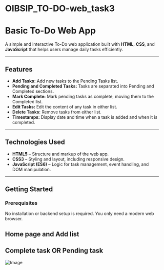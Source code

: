 # OIBSIP_TO-DO-web_task3
# Basic To-Do Web App

A simple and interactive To-Do web application built with **HTML**, **CSS**, and **JavaScript** that helps users manage daily tasks efficiently.

---

## Features

- **Add Tasks:** Add new tasks to the Pending Tasks list.
- **Pending and Completed Tasks:** Tasks are separated into Pending and Completed sections.
- **Mark Complete:** Mark pending tasks as complete, moving them to the Completed list.
- **Edit Tasks:** Edit the content of any task in either list.
- **Delete Tasks:** Remove tasks from either list.
- **Timestamps:** Display date and time when a task is added and when it is completed.

---

## Technologies Used

- **HTML5** – Structure and markup of the web app.
- **CSS3** – Styling and layout, including responsive design.
- **JavaScript (ES6)** – Logic for task management, event handling, and DOM manipulation.

---

## Getting Started

### Prerequisites

No installation or backend setup is required. You only need a modern web browser.

## Home page and Add list


## Complete task OR Pending task
![Image](https://github.com/user-attachments/assets/0fbae5a7-946c-4ddb-830d-725085a07909)

